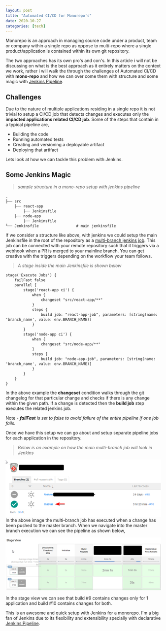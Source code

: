 ```yaml
---
layout: post
title: "Automated CI/CD for Monorepo's"
date: 2020-10-27
categories: [tech]
---
```


Monorepo is an approach in managing source code under a product, team or company within a single repo as oppose to multi-repo where a single product/application is contained within its own git repository.

The two approaches has its own pro's and con's. In this article i will not be discussing on what is the best approach as it entirely matters on the context we work, rather i will walk the through the challenges of Automated CI/CD with **mono-repo** and how we can over come them with structure and some magic with [Jenkins Pipeline](https://www.jenkins.io/doc/book/pipeline/).


## Challenges

Due to the nature of multiple applications residing in a single repo it is not trivial to setup a CI/CD job that detects changes and executes only the **impacted applications related CI/CD job**. Some of the steps that contain in a typical pipeline are,

- Building the code
- Running automated tests
- Creating and versioning a deployable artifact
- Deploying that artifact

Lets look at how we can tackle this problem with Jenkins.

## Some Jenkins Magic 
> *sample structure in a mono-repo setup with jenkins pipeline*
 
    .
    ├── src                                 
        ├── react-app
            ├── Jenkinsfile     
        ├── node-app
            ├── Jenkinsfile                                                               
    └── Jenkinsfile                 # main jenkinsfile

If we consider a structure like above, with jenkins we could setup the main Jenkinsfile in the root of the repository as a [multi-branch jenkins job](https://www.jenkins.io/doc/tutorials/build-a-multibranch-pipeline-project/). This job can be connected with your remote repository such that it triggers via a webhook when a PR is merged to your mainline branch. You can get creative with the triggers depending on the workflow your team follows. 

>*A stage inside the main Jenkinsfile is shown below*

```
stage('Execute Jobs') {
    failFast false
    parallel {
        stage('react-app ci') {
            when {
                changeset "src/react-app/**"
            }
            steps {
                build job: "react-app-job", parameters: [string(name: 'branch_name', value: env.BRANCH_NAME)]
            }
        }
        stage('node-app ci') {
            when {
                changeset "src/node-app/**"
            }
            steps {
                build job: "node-app-job", parameters: [string(name: 'branch_name', value: env.BRANCH_NAME)]
            }
        }
    }
}

```
In the above example the **changeset** condition walks through the git changelog for that particular change and checks if there is any change within the given path. If a change is detected then the **build job** step executes the related jenkins job. 

Note - ***failFast** is set to false to avoid failure of the entire pipeline if one job fails.* 
    
Once we have this setup we can go about and setup separate pipeline jobs for each application in the repository. 

>*Below is an example on how the main multi-branch job will look in Jenkins*

![jenkins-multi-main.png](/static/img/jenkins-multi-main.png)
In the above image the multi-branch job has executed when a change has been pushed to the master branch. When we navigate into the master branch execution we can see the pipeline as shown below,

![jenkins-multi-stage-view.png](/static/img/jenkins-multi-stage-view.png)

In the stage view we can see that build #9 contains changes only for 1 application and build #10 contains changes for both. 

This is an awesome and quick setup with Jenkins for a monorepo. I'm a big fan of Jenkins due to its flexibility and extensibility specially with declarative [Jenkins Pipeline](https://www.jenkins.io/doc/book/pipeline/).